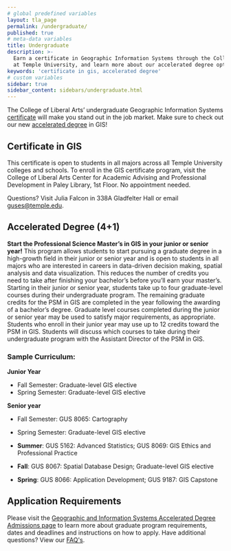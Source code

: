 ```yaml
---
# global predefined variables
layout: tla_page
permalink: /undergraduate/
published: true
# meta-data variables
title: Undergraduate
description: >- 
  Earn a certificate in Geographic Information Systems through the College of Liberal Arts 
  at Temple University, and learn more about our accelerated degree options.
keywords: 'certificate in gis, accelerated degree'
# custom variables
sidebar: true
sidebar_content: sidebars/undergraduate.html
---
```

The College of Liberal Arts’ undergraduate Geographic Information Systems [certificate](#certificate-in-gIS) will make you stand out in the job market. Make sure to check out our new [accelerated degree](#accelerated-degree-4-) in GIS! 

## Certificate in GIS
This certificate is open to students in all majors across all Temple University colleges and schools. To enroll in the GIS certificate program, visit the College of Liberal Arts Center for Academic Advising and Professional Development in Paley Library, 1st Floor. No appointment needed.

Questions? Visit Julia Falcon in 338A Gladfelter Hall or email [guses@temple.edu](mailto:guses@temple.edu).

## Accelerated Degree (4+1)
**Start the Professional Science Master’s in GIS in your junior or senior year!**
This program allows students to start pursuing a graduate degree in a high-growth field in their junior or senior year and is open to students in all majors who are interested in careers in data-driven decision making, spatial analysis and data visualization. This reduces the number of credits you need to take after finishing your bachelor’s before you’ll earn your master’s. Starting in their junior or senior year, students take up to four graduate-level courses during their undergraduate program. The remaining graduate credits for the PSM in GIS are completed in the year following the awarding of a bachelor’s degree. Graduate level courses completed during the junior or senior year may be used to satisfy major requirements, as appropriate. Students who enroll in their junior year may use up to 12 credits toward the PSM in GIS. Students will discuss which courses to take during their undergraduate program with the Assistant Director of the PSM in GIS.

### Sample Curriculum:
 
**Junior Year**<br>
- Fall Semester: Graduate-level GIS elective<br>	
- Spring Semester: Graduate-level GIS elective<br>

**Senior year**<br>
- Fall Semester: GUS 8065: Cartography<br>	
- Spring Semester: Graduate-level GIS elective<br>

- **Summer**: GUS 5162: Advanced Statistics; GUS 8069: GIS Ethics and Professional Practice 	
- **Fall**: GUS 8067: Spatial Database Design; Graduate-level GIS elective 	
- **Spring**: GUS 8066: Application Development; GUS 9187: GIS Capstone

## Application Requirements
Please visit the [Geographic and Information Systems Accelerated Degree Admissions page](https://liberalarts.temple.edu/professional-science-master-s-geographic-information-systems-psm-gis-41) to learn more about graduate program requirements, dates and deadlines and instructions on how to apply. Have additional questions? View our [FAQ's](https://liberalarts.temple.edu/sites/liberalarts/files/PSM%20in%20GIS%204%2B1%20FAQ.pdf).
